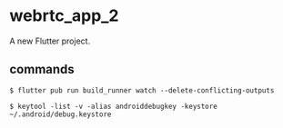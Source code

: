 # webrtc_app_2

A new Flutter project.

## commands

```
$ flutter pub run build_runner watch --delete-conflicting-outputs

$ keytool -list -v -alias androiddebugkey -keystore ~/.android/debug.keystore
```
